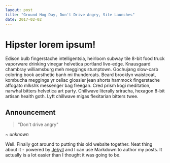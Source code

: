 ```yaml
---
layout: post
title: "Ground Hog Day, Don't Drive Angry, Site Launches"
date: 2017-02-02
---
```


# Hipster lorem ipsum!

Edison bulb fingerstache intelligentsia, heirloom subway tile 8-bit food truck vaporware drinking vinegar helvetica portland live-edge. Knausgaard chambray williamsburg meh meggings stumptown. Gochujang slow-carb coloring book aesthetic banh mi thundercats. Beard brooklyn waistcoat, kombucha meggings yr celiac glossier jean shorts hammock fingerstache affogato mlkshk messenger bag freegan. Cred prism kogi meditation, narwhal bitters helvetica art party. Chillwave literally sriracha, hexagon 8-bit artisan health goth. Lyft chillwave migas flexitarian bitters twee.

## Announcement

>"Don't drive angry"

<cite>_~ unknown_</cite>

Well. Finally got around to putting this old website together. Neat thing about it - powered by [Jekyll](http://jekyllrb.com) and I can use Markdown to author my posts. It actually is a lot easier than I thought it was going to be.
